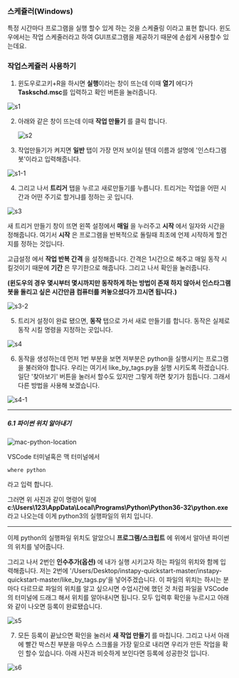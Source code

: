 ### 스케쥴러(Windows)

특정 시간마다 프로그램을 실행 할수 있게 하는 것을 스케쥴링 이라고 표현 합니다. 
윈도우에서는 작업 스케줄러라고 하여 GUI프로그램을 제공하기 때문에 손쉽게 사용할수 있는데요.





### 작업스케쥴러 사용하기



1. 윈도우로고키+R을 하시면 **실행**이라는 창이 뜨는데 이때 **열기** 에다가 **Taskschd.msc**를 입력하고 확인 버튼을 눌러줍니다.

![s1](./src/s1.png)





2. 아래와 같은 창이 뜨는데 이때 **작업 만들기** 를 클릭 합니다.

   ![s2](./src/s2.png)



3. 작업만들기가 켜지면 **일반** 탭이 가장 먼저 보이실 텐데 이름과 설명에 '인스타그램봇'이라고 입력해줍니다.

![s1-1](/Users/jeonjihun/Desktop/project/pyinsta/src/s1-1.png)



4. 그리고 나서 **트리거** 탭을 누르고 새로만들기를 누릅니다. 트리거는 작업을 어떤 시간과 어떤 주기로 할거냐를 정하는 곳 입니다. 

![s3](./src/s3-1.png)

새 트리거 만들기 창이 뜨면 왼쪽 설정에서 **매일** 을 누러주고 **시작** 에서 일자와 시간을 정해줍니다. 여기서 **시작** 은 프로그램을 반복적으로 돌릴때 최초에 언제 시작하게 할건지를 정하는 것입니다. 

고급설정 에서 **작업 반복 간격** 을 설정해줍니다. 간격은 1시간으로 해주고 매일 동작 시킬것이기 때문에 **기간** 은 무기한으로 해줍니다. 그리고 나서 확인을 눌러줍니다.

**(윈도우의 경우 몇시부터 몇시까지만 동작하게 하는 방법이 존재 하지 않아서 인스타그램봇을 돌리고 싶은 시간만큼 컴퓨터를 켜놓으셨다가 끄시면 됩니다.)**

![s3-2](./src/s3-2.png)

5. 트리거 설정이 완료 됐으면, **동작** 탭으로 가서 새로 만들기를 합니다. 동작은 실제로 동작 시킬 명령을 지정하는 곳입니다.

![s4](./src/s4.png)



6. 동작을 생성하는데 먼저 1번 부분을 보면 저부분은 python을 실행시키는 프로그램을 불러와야 합니다. 우리는 여기서 like_by_tags.py을 실행 시키도록 하겠습니다. 일단 '찾아보기' 버튼을 눌러서 할수도 있지만 그렇게 하면 찾기가 힘듭니다. 그래서 다른 방법을 사용해 보겠습니다.

![s4-1](./src/s4-1.png)



---

##### 6.1 파이썬 위치 알아내기

![mac-python-location](./src/win-python-location.png)

VSCode 터미널혹은 맥 터미널에서 

```
where python
```

라고 입력 합니다.

그러면 위 사진과 같이 명령어 밑에 **c:\Users\123\AppData\Local\Programs\Python\Python36-32\python.exe** 라고 나오는데 이게 python3의 실행파일의 위치 입니다.

---

이제 python의 실행파일 위치도 알았으니 **프로그램/스크립트** 에 위에서 알아낸 파이썬의 위치를 넣어줍니다. 

그리고 나서 2번인 **인수추가(옵션)** 에 내가 실행 시키고자 하는 파일의 위치와 함께 입력해줍니다. 
저는 2번에 '/Users/Desktop/instapy-quickstart-master/instapy-quickstart-master/like_by_tags.py'을 넣어주겠습니다. 
이 파일의 위치는 하시는 분 마다 다르므로 파일의 위치를 알고 싶으시면 수업시간에 했던 것 처럼 파일을 VSCode의 터미널에 드래그 해서 위치를 알아내시면 됩니다. 모두 입력후 확인을 누르시고 아래와 같이 나오면 등록이 완료됐습니다.

![s5](./src/s5.png)



7. 모든 등록이 끝났으면 확인을 눌러서 **새 작업 만들기** 를 마칩니다. 그리고 나서 아래에 빨간 박스친 부분을 마우스 스크롤을 가장 밑으로 내리면 우리가 만든 작업을 확인 할수 있습니다. 아래 사진과 비슷하게 보인다면 등록에 성공한것 입니다.

![s6](./src/s6.png)

